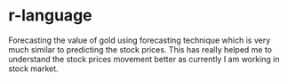 # r-language
Forecasting the value of gold using forecasting technique which is very much similar to predicting the stock prices. This has 
really helped me to understand the stock prices movement better as currently I am working in stock market. 

